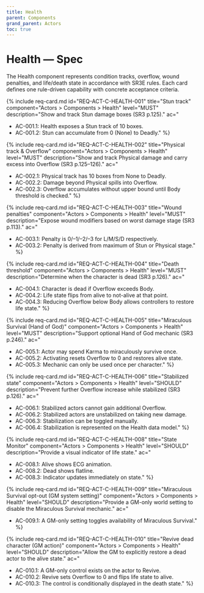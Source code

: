 ```yaml
---
title: Health
parent: Components
grand_parent: Actors
toc: true
---
```


# Health — Spec

The Health component represents condition tracks, overflow, wound penalties, and life/death state in accordance with SR3E rules. Each card defines one rule-driven capability with concrete acceptance criteria.

{% include req-card.md
id="REQ-ACT-C-HEALTH-001"
title="Stun track"
component="Actors > Components > Health"
level="MUST"
description="Show and track Stun damage boxes (SR3 p.125)."
ac="

-  AC-001.1: Health exposes a Stun track of 10 boxes.
-  AC-001.2: Stun can accumulate from 0 (None) to Deadly."
   %}

{% include req-card.md
id="REQ-ACT-C-HEALTH-002"
title="Physical track & Overflow"
component="Actors > Components > Health"
level="MUST"
description="Show and track Physical damage and carry excess into Overflow (SR3 p.125–126)."
ac="

-  AC-002.1: Physical track has 10 boxes from None to Deadly.
-  AC-002.2: Damage beyond Physical spills into Overflow.
-  AC-002.3: Overflow accumulates without upper bound until Body threshold is checked."
   %}

{% include req-card.md
id="REQ-ACT-C-HEALTH-003"
title="Wound penalties"
component="Actors > Components > Health"
level="MUST"
description="Expose wound modifiers based on worst damage stage (SR3 p.113)."
ac="

-  AC-003.1: Penalty is 0/–1/–2/–3 for L/M/S/D respectively.
-  AC-003.2: Penalty is derived from maximum of Stun or Physical stage."
   %}

{% include req-card.md
id="REQ-ACT-C-HEALTH-004"
title="Death threshold"
component="Actors > Components > Health"
level="MUST"
description="Determine when the character is dead (SR3 p.126)."
ac="

-  AC-004.1: Character is dead if Overflow exceeds Body.
-  AC-004.2: Life state flips from alive to not-alive at that point.
-  AC-004.3: Reducing Overflow below Body allows controllers to restore life state."
   %}

{% include req-card.md
id="REQ-ACT-C-HEALTH-005"
title="Miraculous Survival (Hand of God)"
component="Actors > Components > Health"
level="MUST"
description="Support optional Hand of God mechanic (SR3 p.246)."
ac="

-  AC-005.1: Actor may spend Karma to miraculously survive once.
-  AC-005.2: Activating resets Overflow to 0 and restores alive state.
-  AC-005.3: Mechanic can only be used once per character."
   %}

{% include req-card.md
id="REQ-ACT-C-HEALTH-006"
title="Stabilized state"
component="Actors > Components > Health"
level="SHOULD"
description="Prevent further Overflow increase while stabilized (SR3 p.126)."
ac="

-  AC-006.1: Stabilized actors cannot gain additional Overflow.
-  AC-006.2: Stabilized actors are unstabilized on taking new damage.
-  AC-006.3: Stabilization can be toggled manually.
-  AC-006.4: Stabilization is represented on the Health data model."
   %}

{% include req-card.md
id="REQ-ACT-C-HEALTH-008"
title="State Monitor"
component="Actors > Components > Health"
level="SHOULD"
description="Provide a visual indicator of life state."
ac="

-  AC-008.1: Alive shows ECG animation.
-  AC-008.2: Dead shows flatline.
-  AC-008.3: Indicator updates immediately on state."
   %}

{% include req-card.md
id="REQ-ACT-C-HEALTH-009"
title="Miraculous Survival opt-out (GM system setting)"
component="Actors > Components > Health"
level="SHOULD"
description="Provide a GM-only world setting to disable the Miraculous Survival mechanic."
ac="

-  AC-009.1: A GM-only setting toggles availability of Miraculous Survival."
   %}

{% include req-card.md
id="REQ-ACT-C-HEALTH-010"
title="Revive dead character (GM action)"
component="Actors > Components > Health"
level="SHOULD"
description="Allow the GM to explicitly restore a dead actor to the alive state."
ac="

-  AC-010.1: A GM-only control exists on the actor to Revive.
-  AC-010.2: Revive sets Overflow to 0 and flips life state to alive.
-  AC-010.3: The control is conditionally displayed in the death state."
   %}
